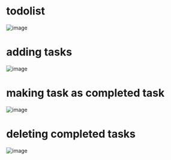 # todolist
![image](https://user-images.githubusercontent.com/93828003/159229888-340f606c-dd6e-4dec-af3b-7db1f1a0015a.png)
# adding tasks
![image](https://user-images.githubusercontent.com/93828003/159230354-e7c9b4d4-8513-4924-9a04-496e41065403.png)
# making task as completed task

![image](https://user-images.githubusercontent.com/93828003/159230449-63d4c23f-4c71-4e37-b17c-1876a74e6bf7.png)
# deleting completed tasks
![image](https://user-images.githubusercontent.com/93828003/159230669-0c09f005-7656-4508-a01f-56efbc14e344.png)
